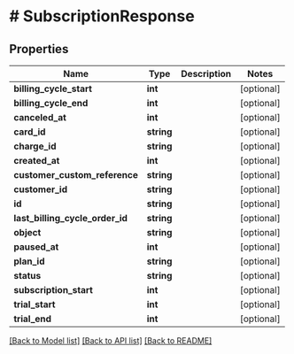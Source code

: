 # # SubscriptionResponse

## Properties

Name | Type | Description | Notes
------------ | ------------- | ------------- | -------------
**billing_cycle_start** | **int** |  | [optional]
**billing_cycle_end** | **int** |  | [optional]
**canceled_at** | **int** |  | [optional]
**card_id** | **string** |  | [optional]
**charge_id** | **string** |  | [optional]
**created_at** | **int** |  | [optional]
**customer_custom_reference** | **string** |  | [optional]
**customer_id** | **string** |  | [optional]
**id** | **string** |  | [optional]
**last_billing_cycle_order_id** | **string** |  | [optional]
**object** | **string** |  | [optional]
**paused_at** | **int** |  | [optional]
**plan_id** | **string** |  | [optional]
**status** | **string** |  | [optional]
**subscription_start** | **int** |  | [optional]
**trial_start** | **int** |  | [optional]
**trial_end** | **int** |  | [optional]

[[Back to Model list]](../../README.md#models) [[Back to API list]](../../README.md#endpoints) [[Back to README]](../../README.md)
